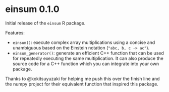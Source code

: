 # einsum 0.1.0

Initial release of the `einsum` R package.

Features:

* `einsum()`: execute complex array multiplications using a concise and unambiguous based on the Einstein notation (`"abc, b, c -> ac"`).
* `einsum_generator()`: generate an efficient C++ function that can be used for repeatedly executing the same 
  multiplication. It can also produce the source code for a C++ function which you can integrate into your own package.

Thanks to  @kokitsuyuzaki for helping me push this over the finish line and the numpy project for their equivalent function
that inspired this package.
